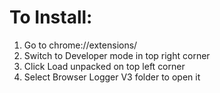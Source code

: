 # To Install: 
1. Go to chrome://extensions/
2. Switch to Developer mode in top right corner
3. Click Load unpacked on top left corner
4. Select Browser Logger V3 folder to open it
